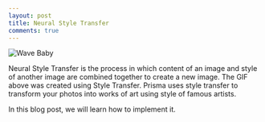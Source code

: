 ```yaml
---
layout: post
title: Neural Style Transfer
comments: true
---
```


![Wave Baby](https://github.com/yashk2810/yashk2810.github.io/raw/master/images/Wave_baby.gif "Wave Baby")

Neural Style Transfer is the process in which content of an image and style of another image are combined together to create a new image. The GIF above was created using Style Transfer. Prisma uses style transfer to transform your photos into works of art using style of famous artists.

In this blog post, we will learn how to implement it. 
